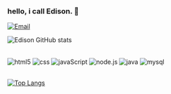 ### hello, i call Edison. 👋

[![Email](https://img.shields.io/badge/Gmail-D14836?style=for-the-badge&logo=gmail&logoColor=black)](mailto:dev3dison@gmail.com)

![Edison  GitHub stats](https://github-readme-stats.vercel.app/api?username=Dev-Edison)

<div style="display: inline_block"><br/>
  <img align="center" alt="html5" src="https://img.shields.io/badge/HTML5-E34F26?style=for-the-badge&logo=html5&logoColor=black">
  <img align="center" alt="css" src="https://img.shields.io/badge/CSS3-1572B6?style=for-the-badge&logo=css3&logoColor=black">
  <img align="center" alt="javaScript" src="https://img.shields.io/badge/JavaScript-F7DF1E?style=for-the-badge&logo=javascript&logoColor=black">
  <img align="center" alt="node.js" src="https://img.shields.io/badge/Node.js-43853D?style=for-the-badge&logo=node.js&logoColor=black">
  <img align="center" alt="java" src="https://img.shields.io/badge/Java-ED8B00?style=for-the-badge&logo=openjdk&logoColor=black">
   <img align="center" alt="mysql" src="https://img.shields.io/badge/MySQL-005C84?style=for-the-badge&logo=mysql&logoColor=black">
</div><br/>

[![Top Langs](https://github-readme-stats.vercel.app/api/top-langs/?username=Dev-Edison&layout=compact)](https://github.com/anuraghazra/github-readme-stats)
